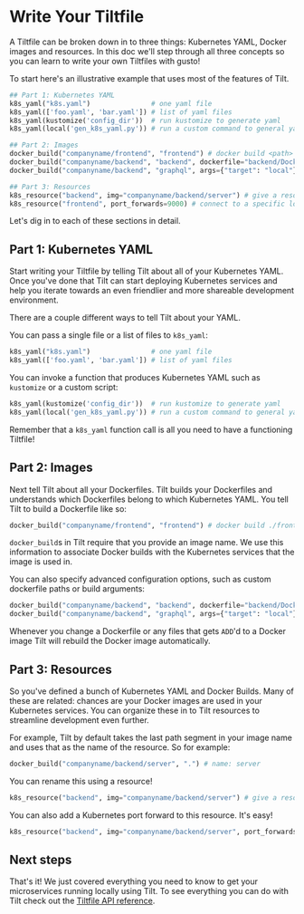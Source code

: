 # Write Your Tiltfile

A Tiltfile can be broken down in to three things: Kubernetes YAML, Docker images and resources. In this doc we'll step through all three concepts so you can learn to write your own Tiltfiles with gusto!

To start here's an illustrative example that uses most of the features of Tilt.

```python
## Part 1: Kubernetes YAML
k8s_yaml("k8s.yaml")               # one yaml file
k8s_yaml(['foo.yaml', 'bar.yaml']) # list of yaml files
k8s_yaml(kustomize('config_dir'))  # run kustomize to generate yaml
k8s_yaml(local('gen_k8s_yaml.py')) # run a custom command to general yaml

## Part 2: Images
docker_build("companyname/frontend", "frontend") # docker build <path>
docker_build("companyname/backend", "backend", dockerfile="backend/Dockerfile.dev") # docker build with specific Dockerfile
docker_build("companyname/backend", "graphql", args={"target": "local"} # docker build with build args

## Part 3: Resources
k8s_resource("backend", img="companyname/backend/server") # give a resource a name that's different than the base name of the image
k8s_resource("frontend", port_forwards=9000) # connect to a specific local port
```

Let's dig in to each of these sections in detail.

## Part 1: Kubernetes YAML
Start writing your Tiltfile by telling Tilt about all of your Kubernetes YAML. Once you've done that Tilt can start deploying Kubernetes services and help you iterate towards an even friendlier and more shareable development environment.

There are a couple different ways to tell Tilt about your YAML.

You can pass a single file or a list of files to `k8s_yaml`:
```python
k8s_yaml("k8s.yaml")               # one yaml file
k8s_yaml(['foo.yaml', 'bar.yaml']) # list of yaml files
```

You can invoke a function that produces Kubernetes YAML such as `kustomize` or a custom script:
```python
k8s_yaml(kustomize('config_dir'))  # run kustomize to generate yaml
k8s_yaml(local('gen_k8s_yaml.py')) # run a custom command to general yaml
```

Remember that a `k8s_yaml` function call is all you need to have a functioning Tiltfile!

## Part 2: Images
Next tell Tilt about all your Dockerfiles. Tilt builds your Dockerfiles and understands which Dockerfiles belong to which Kubernetes YAML. You tell Tilt to build a Dockerfile like so:

```python
docker_build("companyname/frontend", "frontend") # docker build ./frontend
```

`docker_build`s in Tilt require that you provide an image name. We use this information to associate Docker builds with the Kubernetes services that the image is used in.

You can also specify advanced configuration options, such as custom dockerfile paths or build arguments:
```python
docker_build("companyname/backend", "backend", dockerfile="backend/Dockerfile.dev") # docker build with specific Dockerfile
docker_build("companyname/backend", "graphql", args={"target": "local"} # docker build with build args
```

Whenever you change a Dockerfile or any files that gets `ADD`'d to a Docker image Tilt will rebuild the Docker image automatically.

## Part 3: Resources
So you've defined a bunch of Kubernetes YAML and Docker Builds. Many of these are related: chances are your Docker images are used in your Kubernetes services. You can organize these in to Tilt resources to streamline development even further.

For example, Tilt by default takes the last path segment in your image name and uses that as the name of the resource. So for example:

```python
docker_build("companyname/backend/server", ".") # name: server
```

You can rename this using a resource!

```python
k8s_resource("backend", img="companyname/backend/server") # give a resource a name that's different than the base name of the image
```

You can also add a Kubernetes port forward to this resource. It's easy!

```python
k8s_resource("backend", img="companyname/backend/server", port_forwards=9000) # connect to a specific local port
```

## Next steps
That's it! We just covered everything you need to know to get your microservices running locally using Tilt. To see everything you can do with Tilt check out the [Tiltfile API reference](api.html).

